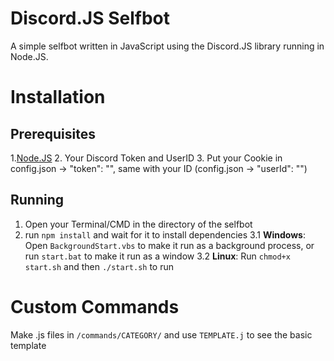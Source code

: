 # Discord.JS Selfbot
A simple selfbot written in JavaScript using the Discord.JS library running in Node.JS.


# Installation
## Prerequisites
1.[Node.JS](https://nodejs.org)
2. Your Discord Token and UserID
3. Put your Cookie in config.json -> "token": "<token here>", same with your ID (config.json -> "userId": "<id here>")

## Running
1. Open your Terminal/CMD in the directory of the selfbot
2. run `npm install` and wait for it to install dependencies
3.1 **Windows**: Open `BackgroundStart.vbs` to make it run as a background process, or run `start.bat` to make it run as a window
3.2 **Linux**: Run `chmod+x start.sh` and then `./start.sh` to run

# Custom Commands
Make .js files in `/commands/CATEGORY/` and use `TEMPLATE.j` to see the basic template
